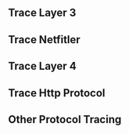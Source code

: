 ## Trace Layer 3

## Trace Netfitler

## Trace Layer 4

## Trace Http Protocol

## Other Protocol Tracing
